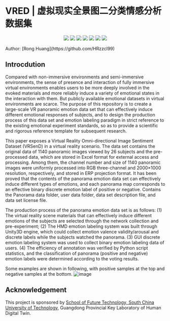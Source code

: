 # VRED | 虚拟现实全景图二分类情感分析数据集

<p align="center">
    <a href="./LICENSE"><img src="https://img.shields.io/badge/license-Apache%202-red.svg"></a>
    <a href="support os"><img src="https://img.shields.io/badge/os-linux%2C%20win%2C%20mac-pink.svg"></a>
    <a href=""><img src="https://img.shields.io/badge/python-3.8+-aff.svg"></a>
    <a href="https://github.com/scut-bds/VRSenD/graphs/contributors"><img src="https://img.shields.io/github/contributors/scut-bds/VRSenD?color=9ea"></a>
    <a href="https://github.com/scut-bds/VRSenD/commits"><img src="https://img.shields.io/github/commit-activity/m/scut-bds/VRSenD?color=3af"></a>
    <a href="https://github.com/scut-bds/VRSenD/issues"><img src="https://img.shields.io/github/issues/scut-bds/VRSenD?color=9cc"></a>
    <a href="https://github.com/scut-bds/VRSenD/stargazers"><img src="https://img.shields.io/github/stars/scut-bds/VRSenD?color=ccf"></a>
</p>
Author: [Rong Huang](https://github.com/HRzzcl99)

## Introcdution

Compared with non-immersive environments and semi-immersive environments, the sense of presence and interaction of fully immersive virtual environments enables users to be more deeply involved in the evoked materials and more reliably induce a variety of emotional states in the interaction with them. But publicly available emotional datasets in virtual environments are scarce. The purpose of this repository is to create a large-scale VR panoramic emotion data set that can effectively induce different emotional responses of subjects, and to design the production process of this data set and emotion labeling paradigm in strict reference to the existing emotional experiment standards, so as to provide a scientific and rigorous reference template for subsequent research.



This paper exposes a Virtual Reality Omni-directional Image Sentiment Dataset (VRSenD) in a virtual reality scenario. The data set contains the original data of 1140 panoramic images viewed by 26 subjects and the pre-processed data, which are stored in Excel format for external access and processing. Among them, the channel number and size of 1140 panoramic images were uniformly processed into RGB three-channel and 2000×1000 resolution, respectively, and stored in ERP projection format. It has been proved that the contents of the panorama emotion data set can effectively induce different types of emotions, and each panorama map corresponds to an effective binary discrete emotion label of positive or negative. Contains the Panorama data folder, user data folder, data set description file, and data set license file.



The production process of the panorama emotion data set is as follows:
(1) The virtual reality scene materials that can effectively induce different emotions of the subjects are selected through the network collection and pre-experiment;
(2) The HMD emotion labeling system was built through Unity3D engine, which could collect emotion valence validity/arousal and discrete labels while the subjects watched the panorama.
(3) GUI discrete emotion labeling system was used to collect binary emotion labeling data of users.
(4) The efficiency of annotation was verified by Python script statistics, and the classification of panorama (positive and negative) emotion labels were determined according to the voting results.

Some examples are shown in following, with positive samples at the top and negative samples at the bottom.
![image](https://user-images.githubusercontent.com/34803816/230023139-a65d32a0-caaa-4bd4-97ce-439d5f778f2f.png)


## Acknowledgement
This project is sponsored by [School of Future Technology, South China University of Technology](https://www2.scut.edu.cn/ft/main.htm), Guangdong Provincial Key Laboratory of Human Digital Twin.
